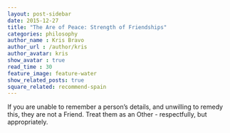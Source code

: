 ```yaml
---
layout: post-sidebar
date: 2015-12-27
title: "The Are of Peace: Strength of Friendships"
categories: philosophy
author_name : Kris Bravo
author_url : /author/kris
author_avatar: kris
show_avatar : true
read_time : 30
feature_image: feature-water
show_related_posts: true
square_related: recommend-spain
---
```


If you are unable to remember a person’s details, and unwilling to remedy this, they are not a Friend. Treat them as an Other - respectfully, but appropriately.
